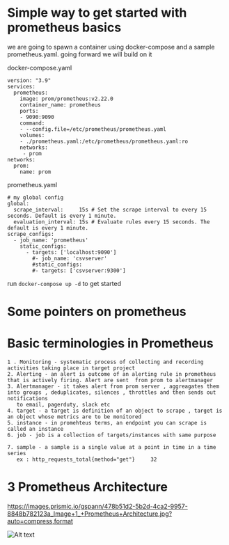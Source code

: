 # Simple way to get started with prometheus basics 


we are going to spawn a container using docker-compose and a sample prometheus.yaml. going forward we will build on it 

docker-compose.yaml

```
version: "3.9"
services:
  prometheus:
    image: prom/prometheus:v2.22.0
    container_name: prometheus
    ports:
    - 9090:9090
    command:
    - --config.file=/etc/prometheus/prometheus.yaml
    volumes:
    - ./prometheus.yaml:/etc/prometheus/prometheus.yaml:ro
    networks:
     - prom
networks:
  prom:
    name: prom
```

prometheus.yaml

```
# my global config
global:
  scrape_interval:     15s # Set the scrape interval to every 15 seconds. Default is every 1 minute.
  evaluation_interval: 15s # Evaluate rules every 15 seconds. The default is every 1 minute.
scrape_configs:
  - job_name: 'prometheus'
    static_configs:
      - targets: ['localhost:9090']
        #- job_name: 'csvserver'
        #static_configs:
        #- targets: ['csvserver:9300']

```
run `docker-compose up -d` to get started

# Some pointers on prometheus

# Basic terminologies in Prometheus
```
1 . Monitoring - systematic process of collecting and recording activities taking place in target project 
2. Alerting - an alert is outcome of an alerting rule in prometheus that is actively firing. Alert are sent  from prom to alertmanager
3. Alertmanager - it takes alert from prom server , aggreagates them into groups , deduplicates, silences , throttles and then sends out notifications 
   to email, pagerduty, slack etc
4. target - a target is definition of an object to scrape , target is an object whose metrics are to be monitored 
5. instance - in promehteus terms, an endpoint you can scrape is called an instance
6. job - job is a collection of targets/instances with same purpose

7. sample - a sample is a single value at a point in time in a time series 
   ex : http_requests_total{method="get"}     32
```


# 3 Prometheus Architecture

https://images.prismic.io/gspann/478b51d2-5b2d-4ca2-9957-8848b782123a_Image+1_+Prometheus+Architecture.jpg?auto=compress,format

![Alt text](https://images.prismic.io/gspann/478b51d2-5b2d-4ca2-9957-8848b782123a_Image+1_+Prometheus+Architecture.jpg?auto=compress,format "Prometheus Architecture")
